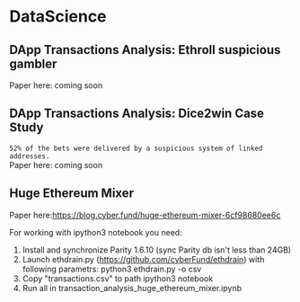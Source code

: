 # DataScience

## DApp Transactions Analysis: Ethroll suspicious gambler 

Paper here: coming soon

## DApp Transactions Analysis: Dice2win Case Study
`52% of the bets were delivered by a suspicious system of linked addresses.`  
Paper here: coming soon


## Huge Ethereum Mixer

Paper here:https://blog.cyber.fund/huge-ethereum-mixer-6cf98680ee6c

For working with ipython3 notebook you need:
1. Install and synchronize Parity 1.6.10 (sync Parity db isn't less than 24GB)
2. Launch ethdrain.py (https://github.com/cyberFund/ethdrain) with following parametrs:
    python3 ethdrain.py -o csv
3. Copy "transactions.csv" to path ipython3 notebook
4. Run all in transaction_analysis_huge_ethereum_mixer.ipynb

